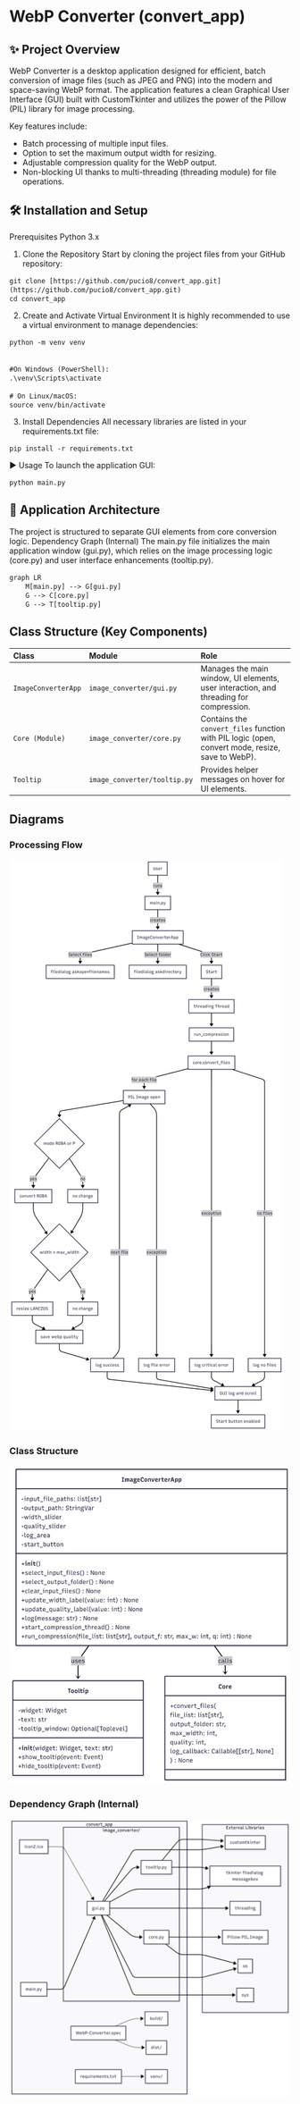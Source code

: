 # WebP Converter (convert_app)

## ✨ Project Overview
WebP Converter is a desktop application designed for efficient, batch conversion of image files (such as JPEG and PNG) into the modern and space-saving WebP format. The application features a clean Graphical User Interface (GUI) built with CustomTkinter and utilizes the power of the Pillow (PIL) library for image processing.

Key features include:
- Batch processing of multiple input files.
- Option to set the maximum output width for resizing.
- Adjustable compression quality for the WebP output.
- Non-blocking UI thanks to multi-threading (threading module) for file operations.

## 🛠️ Installation and Setup
Prerequisites
Python 3.x

1. Clone the Repository
Start by cloning the project files from your GitHub repository:
```
git clone [https://github.com/pucio8/convert_app.git](https://github.com/pucio8/convert_app.git)
cd convert_app
```

2. Create and Activate Virtual Environment
It is highly recommended to use a virtual environment to manage dependencies:
```
python -m venv venv


#On Windows (PowerShell):
.\venv\Scripts\activate

# On Linux/macOS:
source venv/bin/activate
```

3. Install Dependencies
All necessary libraries are listed in your requirements.txt file:
```
pip install -r requirements.txt
```

▶️ Usage
To launch the application GUI:
```
python main.py
```

## 📐 Application Architecture
The project is structured to separate GUI elements from core conversion logic.
Dependency Graph (Internal)
The main.py file initializes the main application window (gui.py), which relies on the image processing logic (core.py) and user interface enhancements (tooltip.py).
```
graph LR
    M[main.py] --> G[gui.py]
    G --> C[core.py]
    G --> T[tooltip.py]
```

## Class Structure (Key Components)

| **Class** | **Module** | **Role** |
| :--- | :--- | :--- |
| `ImageConverterApp` | `image_converter/gui.py` | Manages the main window, UI elements, user interaction, and threading for compression. |
| `Core (Module)` | `image_converter/core.py` | Contains the `convert_files` function with PIL logic (open, convert mode, resize, save to WebP). |
| `Tooltip` | `image_converter/tooltip.py` | Provides helper messages on hover for UI elements. |

## Diagrams

### Processing Flow
![Processing Flowchart](./diagrams/Flowchart.png)

### Class Structure
![Class Diagram](./diagrams/Class%20diagram.png)

### Dependency Graph (Internal)
![Dependency Diagram](./diagrams/Dependency%20diagram.png)
